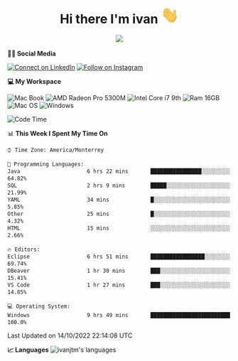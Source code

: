 <h1 align="center">Hi there I'm ivan <img src="https://raw.githubusercontent.com/ABSphreak/ABSphreak/master/gifs/Hi.gif" width="40px" /></h1>
<div align="center">
<img src="http://github-readme-streak-stats.herokuapp.com?user=ivanjtm&hide_border=true&background=00000000&border=FFFFFF00&sideNums=A8A8A8&sideLabels=A8A8A8&currStreakNum=FFC93C&dates=A8A8A8)](https://git.io/streak-stats"/>
</div>

**👦🏻 Social Media**

[![Connect on LinkedIn](https://img.shields.io/badge/LinkedIn-%230077B5.svg?&style=flat-square&logo=linkedin&logoColor=white)](https://www.linkedin.com/in/ivanjtm)
[![Follow on Instagram](https://img.shields.io/badge/Instagram-E4405F?style=flat-square&logo=instagram&logoColor=white)](https://www.instagram.com/ivanjtm)

**💻 My Workspace**

![Mac Book](https://img.shields.io/badge/Apple-MacBook_Pro_2019-999999?style=flat-square&logo=apple&logoColor=white)
![AMD Radeon Pro 5300M](https://img.shields.io/badge/AMD-Radeon_Pro_5300M-ED1C24?style=flat-square&logo=amd&logoColor=white)
![Intel Core i7 9th](https://img.shields.io/badge/Intel-Core_i7_9th-0071C5?style=flat-square&logo=intel&logoColor=white)
![Ram 16GB](https://img.shields.io/badge/RAM-16GB-230071C5?style=flat-square&logoColor=white)
![Mac OS](https://img.shields.io/badge/Mac%20OS-000000?style=flat-square&logo=apple&logoColor=white)
![Windows](https://img.shields.io/badge/Windows-0078D6?style=flat-square&logo=windows&logoColor=white)


<!--START_SECTION:waka-->
![Code Time](http://img.shields.io/badge/Code%20Time-751%20hrs%2036%20mins-blue)

📊 **This Week I Spent My Time On** 

```text
⌚︎ Time Zone: America/Monterrey

💬 Programming Languages: 
Java                     6 hrs 22 mins       ████████████████░░░░░░░░░   64.82% 
SQL                      2 hrs 9 mins        █████░░░░░░░░░░░░░░░░░░░░   21.99% 
YAML                     34 mins             █░░░░░░░░░░░░░░░░░░░░░░░░   5.85% 
Other                    25 mins             █░░░░░░░░░░░░░░░░░░░░░░░░   4.32% 
HTML                     15 mins             ░░░░░░░░░░░░░░░░░░░░░░░░░   2.66%

🔥 Editors: 
Eclipse                  6 hrs 51 mins       █████████████████░░░░░░░░   69.74% 
DBeaver                  1 hr 30 mins        ███░░░░░░░░░░░░░░░░░░░░░░   15.41% 
VS Code                  1 hr 27 mins        ███░░░░░░░░░░░░░░░░░░░░░░   14.85%

💻 Operating System: 
Windows                  9 hrs 49 mins       █████████████████████████   100.0%

```


 Last Updated on 14/10/2022 22:14:08 UTC
<!--END_SECTION:waka-->
**📈 Languages**
 ![ivanjtm's languages](https://wakatime.com/share/@ivanjtm/a32f83c6-d0c9-49a4-a5ae-d0440b950377.svg)
